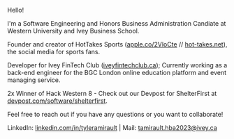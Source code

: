 Hello!

I'm a Software Engineering and Honors Business Administration Candiate at Western University and Ivey Business School.

Founder and creator of HotTakes Sports ([apple.co/2VloCte](http://apple.co/2VloCte) // [hot-takes.net](http://hot-takes.net)), the social media for sports fans.

Developer for Ivey FinTech Club ([iveyfintechclub.ca](http://iveyfintechclub.ca/index.html));
Currently working as a back-end engineer for the BGC London online education platform and event managing service.

2x Winner of Hack Western 8 - Check out our Devpost for ShelterFirst at [devpost.com/software/shelterfirst](https://devpost.com/software/shelterfirst).

Feel free to reach out if you have any questions or you want to collaborate!

LinkedIn: [linkedin.com/in/tyleramirault](http://linkedin.com/in/tyleramirault) |
Mail: tamirault.hba2023@ivey.ca
